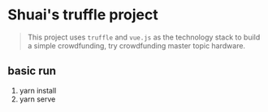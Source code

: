 # Shuai's truffle project

> This project uses `truffle` and `vue.js` as the technology stack to build a simple crowdfunding, try crowdfunding master topic hardware.

## basic run

1. yarn install
1. yarn serve
